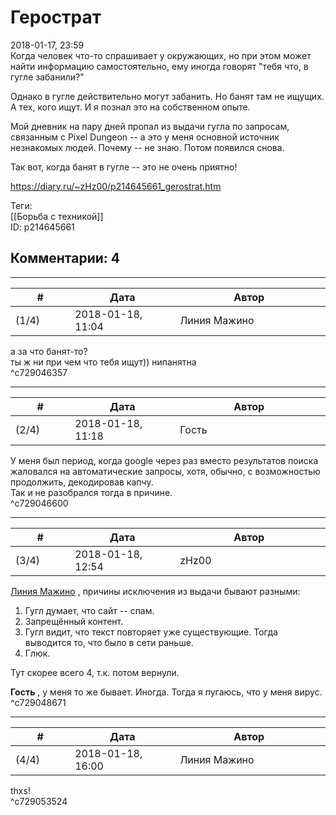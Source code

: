 Герострат
=========

  
2018-01-17, 23:59  
 Когда человек что-то спрашивает у окружающих, но при этом может найти информацию самостоятельно, ему иногда говорят "тебя что, в гугле забанили?"   
   
 Однако в гугле действительно могут забанить. Но банят там не ищущих. А тех, кого ищут. И я познал это на собственном опыте.   
   
 Мой дневник на пару дней пропал из выдачи гугла по запросам, связанным с Pixel Dungeon -- а это у меня основной источник незнакомых людей. Почему -- не знаю. Потом появился снова.   
   
 Так вот, когда банят в гугле -- это не очень приятно!   
  
<https://diary.ru/~zHz00/p214645661_gerostrat.htm>  
  
Теги:  
[[Борьба с техникой]]  
ID: p214645661  


Комментарии: 4
--------------

  


---



|         #         |              Дата              |                     Автор                     |           ID           |
| --- | --- | --- | --- |
| (1/4) | 2018-01-18, 11:04 | Линия Мажино | c729046357 |

  
 а за что банят-то?   
 ты ж ни при чем что тебя ищут)) нипанятна   
 ^c729046357

---



|         #         |              Дата              |                     Автор                     |           ID           |
| --- | --- | --- | --- |
| (2/4) | 2018-01-18, 11:18 | Гость | c729046600 |

  
 У меня был период, когда google через раз вместо результатов поиска жаловался на автоматические запросы, хотя, обычно, с возможностью продолжить, декодировав капчу.   
 Так и не разобрался тогда в причине.   
 ^c729046600

---



|         #         |              Дата              |                     Автор                     |           ID           |
| --- | --- | --- | --- |
| (3/4) | 2018-01-18, 12:54 | zHz00 | c729048671 |

  
  [Линия Мажино](http://mortan.diary.ru "воин в поле")  , причины исключения из выдачи бывают разными:   
 1. Гугл думает, что сайт -- спам.   
 2. Запрещённый контент.   
 3. Гугл видит, что текст повторяет уже существующие. Тогда выводится то, что было в сети раньше.   
 4. Глюк.   
   
 Тут скорее всего 4, т.к. потом вернули.   
   
  **Гость**  , у меня то же бывает. Иногда. Тогда я пугаюсь, что у меня вирус.   
 ^c729048671

---



|         #         |              Дата              |                     Автор                     |           ID           |
| --- | --- | --- | --- |
| (4/4) | 2018-01-18, 16:00 | Линия Мажино | c729053524 |

  
 thxs!   
 ^c729053524